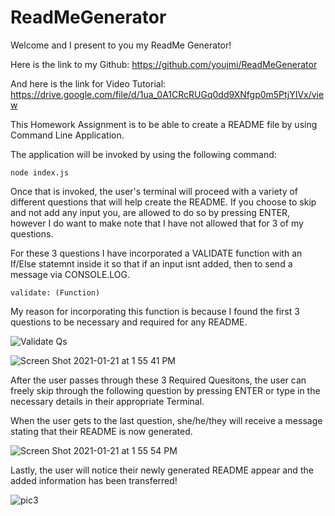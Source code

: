 # ReadMeGenerator

Welcome and I present to you my ReadMe Generator!

Here is the link to my Github: https://github.com/youjmi/ReadMeGenerator

And here is the link for Video Tutorial: https://drive.google.com/file/d/1ua_0A1CRcRUGq0dd9XNfgp0m5PtjYIVx/view


This Homework Assignment is to be able to create a README file by using Command Line Application. 

The application will be invoked by using the following command:

```
node index.js
```
Once that is invoked, the user's terminal will proceed with a variety of different questions that will help create the README. If you choose to skip and not add any input you, are allowed to do so by pressing ENTER, however I do want to make note that I have not allowed that for 3 of my questions. 

For these 3 questions I have incorporated a VALIDATE function with an If/Else statemnt inside it so that if an input isnt added, then to send a message via CONSOLE.LOG. 

```
validate: (Function)
```

My reason for incorporating this function is because I found the first 3 questions to be necessary and required for any README. 

![Validate Qs](https://user-images.githubusercontent.com/73494581/105398236-1b1b8880-5bf0-11eb-8a28-87faa223999a.png)

![Screen Shot 2021-01-21 at 1 55 41 PM](https://user-images.githubusercontent.com/73494581/105398479-69308c00-5bf0-11eb-9e9d-64427a16e502.png)

After the user passes through these 3 Required Quesitons, the user can freely skip through the following question by pressing ENTER or type in the necessary details in their appropriate Terminal.

When the user gets to the last question, she/he/they will receive a message stating that their README is now generated. 

![Screen Shot 2021-01-21 at 1 55 54 PM](https://user-images.githubusercontent.com/73494581/105398478-69308c00-5bf0-11eb-81ab-f8fd8b6fd4c9.png)

Lastly, the user will notice their newly generated README appear  and the added information has been transferred!

![pic3](https://user-images.githubusercontent.com/73494581/105398230-18b92e80-5bf0-11eb-80f9-97cc904714f8.png)

